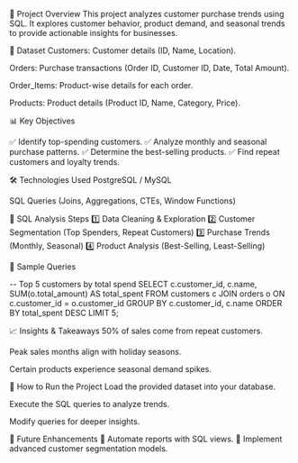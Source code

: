 📌 Project Overview
This project analyzes customer purchase trends using SQL. It explores customer behavior, product demand, and seasonal trends to provide actionable insights for businesses.

📂 Dataset
Customers: Customer details (ID, Name, Location).

Orders: Purchase transactions (Order ID, Customer ID, Date, Total Amount).

Order_Items: Product-wise details for each order.

Products: Product details (Product ID, Name, Category, Price).

📊 Key Objectives

✅ Identify top-spending customers.
✅ Analyze monthly and seasonal purchase patterns.
✅ Determine the best-selling products.
✅ Find repeat customers and loyalty trends.

🛠️ Technologies Used
PostgreSQL / MySQL

SQL Queries (Joins, Aggregations, CTEs, Window Functions)

📌 SQL Analysis Steps
1️⃣ Data Cleaning & Exploration
2️⃣ Customer Segmentation (Top Spenders, Repeat Customers)
3️⃣ Purchase Trends (Monthly, Seasonal)
4️⃣ Product Analysis (Best-Selling, Least-Selling)

📜 Sample Queries

-- Top 5 customers by total spend
SELECT c.customer_id, c.name, SUM(o.total_amount) AS total_spent
FROM customers c
JOIN orders o ON c.customer_id = o.customer_id
GROUP BY c.customer_id, c.name
ORDER BY total_spent DESC
LIMIT 5;

📈 Insights & Takeaways
50% of sales come from repeat customers.

Peak sales months align with holiday seasons.

Certain products experience seasonal demand spikes.

🔗 How to Run the Project
Load the provided dataset into your database.

Execute the SQL queries to analyze trends.

Modify queries for deeper insights.

📌 Future Enhancements
🚀 Automate reports with SQL views.
🚀 Implement advanced customer segmentation models.
